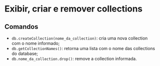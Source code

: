 # Exibir, criar e remover collections

## Comandos

* `db.createCollection(nome_da_collection)`: cria uma nova collection com o nome informado;
* `db.getCollectionNames()`: retorna uma lista com o nome das collections do database;
* `db.nome_da_collection.drop()`: remove a collection informada.